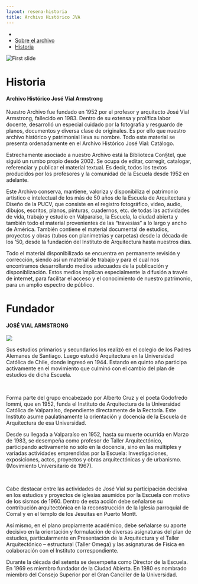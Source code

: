 ```yaml
---
layout: resena-historia
title: Archivo Histórico JVA
---
```

<div class='contenedor-sin-relleno'>
    <div class='fila'>
        <div class='col-lg-12 oculto-xs'>
            <ul id='breadcrumb'>
              <li><a href='pags/home'><i class="icn icn-hogar icn-md"></i></a></li>
              <li><a href='pags/sobre_el_archivo'> Sobre el archivo</a></li>
              <li><a href='pags/resena_historia'> Historia</a></li>
            </ul>
        </div>
    </div>
</div>
<div class='fondo-blanco'>
    <div class='col-lg-12 col-md-12 col-sm-12 col-xs-12'>
        <div class='fila'>
            <div class='fondo-blanco'>
                <div class='wrap'>
                    <div data-ride="carousel" class="carousel slide" id="carousel-example-generic">
                        <div class="carousel-inner">
                            <div class="item active">
                                <div class='noticia grande'>
                                    <div class='noticia-imagen'>
                                      <img class='marco-imagen carousel-historia' alt="First slide" title="Noticia Destacada" src='{{ site.baseurl }}/img/img-archivo/jose-vial-fund.jpg'>
                                    </div>
                                </div>
                            </div>  <!-- fin de item -->
                        </div>
                        <a data-slide="prev" href="#carousel-example-generic" class="left carousel-control"><i class="icn icn-nav-izq"></i></a>
                        <a data-slide="next" href="#carousel-example-generic" class="right carousel-control"><i class="icn icn-nav-der"></i></a>
                    </div> <!-- fin de carousel -->
                </div>
            </div>
        </div>
        <div class='fila'>
            <div class='fondo-blanco'>
                <div class='wrap'>
                    <div class='historia'>
                       <h1 class='rojo-claro'>Historia</h1>
                       <h4 class='subtitulo'>Archivo Histórico José Vial Armstrong</h4>
                       <div class='bloque'>
                            <article class="h-entry especifico">
                                <div class="e-content p-summary p-name">
                                    <div class='bloque'>
                                      <p>Nuestro Archivo fue fundado en 1952 por el profesor y arquitecto José Vial Armstrong, fallecido en 1983. Dentro de su extensa y prolífica labor docente, desarrolló un especial cuidado por la fotografía y resguardo de planos, documentos y diversa clase de originales. Es por ello que nuestro archivo histórico y patrimonial lleva su nombre. Todo este material se presenta ordenadamente en el Archivo Histórico José Vial: Catálogo.</p>
                                      <p>Estrechamente asociado a nuestro Archivo está la Biblioteca Con§tel, que siguió un rumbo propio desde 2002. Se ocupa de editar, corregir, catalogar, referenciar y publicar el material textual. Es decir, todos los textos producidos por los profesores y la comunidad de la Escuela desde 1952 en adelante.</p>
                                      <p>Este Archivo conserva, mantiene, valoriza y disponibiliza el patrimonio artístico e intelectual de los más de 50 años de la Escuela de Arquitectura y Diseño de la PUCV, que consiste en el registro fotográfico, video, audio, dibujos, escritos, planos, pinturas, cuadernos, etc. de todas las actividades de vida, trabajo y estudio en Valparaíso, la Escuela, la ciudad abierta y también todo el material provenientes de las “travesías” a lo largo y ancho de América. También contiene el material documental de estudios, proyectos y obras (tubos con planimetrías y carpetas) desde la década de los ‘50, desde la fundación del Instituto de Arquitectura hasta nuestros días.</p>
                                      <p>Todo el material disponibilizado se encuentra en permanente revisión y corrección, siendo así un material de trabajo y para el cual nos encontramos desarrollando medios adecuados de la publicación y disponiblización. Estos medios implican especialmente la difusión a través de internet, para facilitar el acceso y el conocimiento de nuestro patrimonio, para un amplio espectro de público. </p>    
                                    </div>
                                </div>
                            </article> 
                        </div>
                    </div>
                </div>
            </div>
        </div>
        <div class='fila'>
            <div class='fondo-negro-oscuro'>
                <div class='wrap'>
                    <div class='historia'>
                       <h1 class='rojo-claro'>Fundador</h1>
                       <h4 class='subtitulo gris'>JOSÉ VIAL ARMSTRONG</h4>
                       <div class='bloque'>  
                            <article class="h-entry especifico">
                                <div class="e-content p-summary p-name">
                                    <div class='pagina docente historia'>
                                        <div class='imagen-docente'>
                                          <img class='ancho-maximo' src='{{ site.baseurl }}/img/fundador5.jpg'>
                                        </div>
                                        <div class='resena-docente historia'>
                                            <p class='gris'>Sus estudios primarios y secundarios los realizó en el colegio de los Padres Alemanes de Santiago. Luego estudió Arquitectura en la Universidad Católica de Chile, donde ingresó en 1944. Estando en quinto año participa activamente en el movimiento que culminó con el cambio del plan de estudios de dicha Escuela.</p>
                                            </br>
                                            <p class='gris'>Forma parte del grupo encabezado por Alberto Cruz y el poeta Godofredo Iommi, que en 1952, funda el Instituto de Arquitectura de la Universidad Católica de Valparaíso, dependiente directamente de la Rectoría. Este Instituto asume paulatinamente la orientación y docencia de la Escuela de Arquitectura de esa Universidad.</p>
                                            <p class='gris'>Desde su llegada a Valparaíso en 1952, hasta su muerte ocurrida en Marzo de 1983, se desempeña como profesor de Taller Arquitectónico, participando activamente no sólo en la docencia, sino en las múltiples y variadas actividades emprendidas por la Escuela: Investigaciones, exposiciones, actos, proyectos y obras arquitectónicas y de urbanismo. (Movimiento Universitario de 1967).</p>
                                            </br>
                                            <p class='gris'>Cabe destacar entre las actividades de José Vial su participación decisiva en los estudios y proyectos de iglesias asumidos por la Escuela con motivo de los sismos de 1960. Dentro de esta acción debe señalarse su contribución arquitectónica en la reconstrucción de la Iglesia parroquial de Corral y en el templo de los Jesuitas en Puerto Montt.
                                            <p class='gris'>Así mismo, en el plano propiamente académico, debe señalarse su aporte decisivo en la orientación y formulación de diversas asignaturas del plan de estudios, particularmente en Presentación de la Arquitectura y el Taller Arquitectónico – estructural (Taller Omega) y las asignaturas de Física en colaboración con el Instituto correspondiente.</p>
                                            <p class='gris'>Durante la década del setenta se desempeña como Director de la Escuela.
                                            En 1969 es miembro fundador de la Ciudad Abierta.
                                            En 1980 es nombrado miembro del Consejo Superior por el Gran Canciller de la Universidad.</p> 
                                        </div>
                                    </div>
                                </div>
                            </article> 
                        </div>
                    </div>
                </div>
            </div>
        </div>
    </div>
</div>
</div>